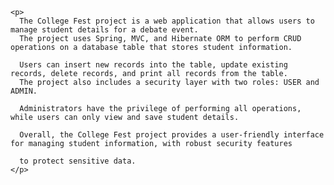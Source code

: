 
    <p>
      The College Fest project is a web application that allows users to manage student details for a debate event. 
      The project uses Spring, MVC, and Hibernate ORM to perform CRUD operations on a database table that stores student information.

      Users can insert new records into the table, update existing records, delete records, and print all records from the table. 
      The project also includes a security layer with two roles: USER and ADMIN.

      Administrators have the privilege of performing all operations, while users can only view and save student details.

      Overall, the College Fest project provides a user-friendly interface for managing student information, with robust security features 
      
      to protect sensitive data.
    </p>

